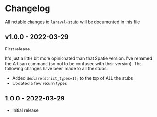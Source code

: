 # Changelog

All notable changes to `laravel-stubs` will be documented in this file

## v1.0.0 - 2022-03-29

First release.

It's just a little bit more opinionated than that Spatie version. I've renamed the Artisan command (so not to be confused with their version). The following changes have been made to all the stubs:

- Added `declare(strict_types=1);` to the top of ALL the stubs
- Updated a few return types

## 1.0.0 - 2022-03-29

- Initial release
